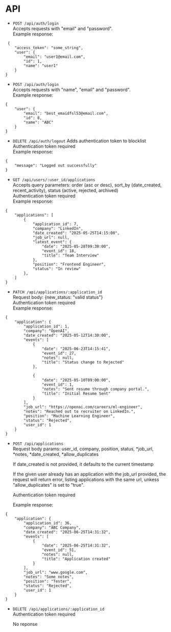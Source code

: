 # API

- `POST /api/auth/login` \
  Accepts requests with "email" and "password". \
  Example response:

```
 {
	"access_token": "some_string",
	"user": {
		"email": "user1@email.com",
		"id": 1,
		"name": "user1"
	}
}
```

- `POST /api/auth/login` \
  Accepts requests with "name", "email" and "password". \
  Example response:

```
{
	"user": {
		"email": "best_emaidfsl53@email.com",
		"id": 8,
		"name": "ABC"
	}
}
```

- `DELETE /api/auth/logout`
  Adds authentication token to blocklist \
  Authentication token required \
  Example response:

```
{
	"message": "Logged out successfully"
}
```

- `GET /api/users/:user_id/applications` \
  Accepts query parameters:
  order (asc or desc), sort_by (date_created, recent_activity), status (active, rejected, archived)\
  Authentication token required \
   Example response:

```
{
	"applications": [
		{
			"application_id": 7,
			"company": "LinkedIn",
			"date_created": "2025-05-25T14:15:00",
			"job_url": null,
			"latest_event": {
				"date": "2025-05-28T09:30:00",
				"event_id": 18,
				"title": "Team Interview"
			},
			"position": "Frontend Engineer",
			"status": "In review"
		},
    ]
}
```

- `PATCH /api/applications/:application_id` \
  Request body:
  {new_status: "valid status"}\
  Authentication token required \
   Example response:

```
{
	"application": {
		"application_id": 1,
		"company": "OpenAI",
		"date_created": "2025-05-12T14:30:00",
		"events": [
			{
				"date": "2025-06-23T14:15:41",
				"event_id": 27,
				"notes": null,
				"title": "Status change to Rejected"
			},

			{
				"date": "2025-05-10T09:00:00",
				"event_id": 1,
				"notes": "Sent resume through company portal.",
				"title": "Initial Resume Sent"
			}
		],
		"job_url": "https://openai.com/careers/ml-engineer",
		"notes": "Reached out to recruiter on LinkedIn.",
		"position": "Machine Learning Engineer",
		"status": "Rejected",
		"user_id": 1
	}
}
```

- `POST /api/applications` \
   Request body params: user_id, company, position, status, *job_url, *notes, *date_created, *allow_duplicates

  If date_created is not provided, it defaults to the current timestamp

  If the given user already has an application with the job_url provided, the request will return error, listing applications with the same url, unkess "allow_duplicates" is set to "true".

  Authentication token required

  Example response:

```
{
	"application": {
		"application_id": 36,
		"company": "ABC Company",
		"date_created": "2025-06-25T14:31:32",
		"events": [
			{
				"date": "2025-06-25T14:31:32",
				"event_id": 51,
				"notes": null,
				"title": "Application created"
			}
		],
		"job_url": "www.google.com",
		"notes": "Some notes",
		"position": "Tester",
		"status": "Rejected",
		"user_id": 1
	}
}
```

- `DELETE /api/applications/:application_id` \
   Authentication token required

  No reponse
